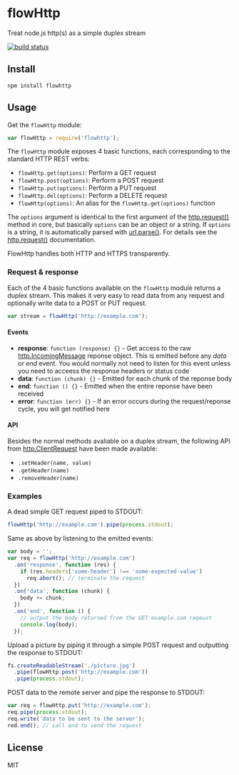 # flowHttp

Treat node.js http(s) as a simple duplex stream

[![build
status](https://secure.travis-ci.org/watson/flowhttp.png)](http://travis-ci.org/watson/flowhttp)

## Install

```
npm install flowhttp
```

## Usage

Get the `flowHttp` module:
```javascript
var flowHttp = require('flowhttp');
```

The `flowHttp` module exposes 4 basic functions, each corresponding to the
standard HTTP REST verbs:

- `flowHttp.get(options)`: Perform a GET request
- `flowHttp.post(options)`: Perform a POST request
- `flowHttp.put(options)`: Perform a PUT request
- `flowHttp.del(options)`: Perform a DELETE request
- `flowHttp(options)`: An alias for the `flowHttp.get(options)` function

The `options` argument is identical to the first argument of the
[http.request()](http://nodejs.org/api/http.html#http_http_request_options_callback)
method in core, but basically `options` can be an object or a string. If
`options` is a string, it is automatically parsed with
[url.parse()](http://nodejs.org/api/url.html#url_url_parse_urlstr_parsequerystring_slashesdenotehost).
For details see the
[http.request()](http://nodejs.org/api/http.html#http_http_request_options_callback)
documentation.

FlowHttp handles both HTTP and HTTPS transparently.

### Request & response

Each of the 4 basic functions available on the `flowHttp` module returns a
duplex stream. This makes it very easy to read data from any request and
optionally write data to a POST or PUT request.

```javascript
var stream = flowHttp('http://example.com');
```

#### Events

- **response**: `function (response) {}` - Get access to the raw [http.IncomingMessage](http://nodejs.org/api/http.html#http_http_incomingmessage) reponse object. This is emitted before any *data* or *end* event. You would normally not need to listen for this event unless you need to acceess the response headers or status code
- **data**: `function (chunk) {}` - Emitted for each chunk of the reponse body
- **end**: `function () {}` - Emitted when the entire reponse have been received
- **error**: `function (err) {}` - If an error occurs during the request/reponse cycle, you will get notified here

#### API

Besides the normal methods avaliable on a duplex stream, the following API from
[http.ClientRequest](http://nodejs.org/api/http.html#http_class_http_clientrequest)
have been made available:

- `.setHeader(name, value)`
- `.getHeader(name)`
- `.removeHeader(name)`

### Examples

A dead simple GET request piped to STDOUT:

```javascript
flowHttp('http://example.com').pipe(process.stdout);
```

Same as above by listening to the emitted events:

```javascript
var body = '';
var req = flowHttp('http://example.com')
  .on('response', function (res) {
    if (res.headers['some-header'] !== 'some-expected-value')
      req.abort(); // terminate the request
  })
  .on('data', function (chunk) {
    body += chunk;
  })
  .on('end', function () {
    // output the body returned from the GET example.com reqeust
    console.log(body);
  });
```

Upload a picture by piping it through a simple POST request and outputting the 
response to STDOUT:

```javascript
fs.createReadableStream('./picture.jpg')
  .pipe(flowHttp.post('http://example.com'))
  .pipe(process.stdout);
```

POST data to the remote server and pipe the response to STDOUT:

```javascript
var req = flowHttp.put('http://example.com');
req.pipe(process.stdout);
req.write('data to be sent to the server');
red.end(); // call end to send the request
```

## License

MIT
